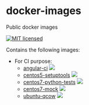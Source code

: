 # docker-images
Public docker images


[![MIT licensed](https://img.shields.io/badge/license-MIT-blue.svg)](https://tldrlegal.com/license/mit-license#summary)

Contains the following images:
* For CI purpose:
  * [angular-ci](angular-ci/) [![](https://images.microbadger.com/badges/image/viveris/angular-ci.svg)](https://microbadger.com/images/viveris/angular-ci "Get your own image badge on microbadger.com")
  * [centos5-setuptools](centos5-setuptools/) [![](https://images.microbadger.com/badges/image/viveris/centos5-setuptools.svg)](https://microbadger.com/images/viveris/centos5-setuptools "Get your own image badge on microbadger.com")
  * [centos7-python-tests](centos7-python-tests/) [![](https://images.microbadger.com/badges/image/viveris/centos7-python-tests.svg)](https://microbadger.com/images/viveris/centos7-python-tests "Get your own image badge on microbadger.com")
  * [centos7-mock](centos7-mock/) [![](https://images.microbadger.com/badges/image/viveris/centos7-mock.svg)](https://microbadger.com/images/viveris/centos7-mock "Get your own image badge on microbadger.com")
  * [ubuntu-qcow](ubuntu-qcow/) [![](https://images.microbadger.com/badges/image/viveris/ubuntu-qcow.svg)](https://microbadger.com/images/viveris/ubuntu-qcow "Get your own image badge on microbadger.com")
